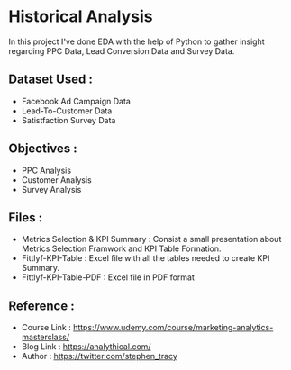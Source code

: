 # Historical Analysis

In this project I've done EDA with the help of Python to gather insight regarding PPC Data, Lead Conversion Data and Survey Data.

## Dataset Used :

- Facebook Ad Campaign Data
- Lead-To-Customer Data
- Satistfaction Survey Data

## Objectives :

- PPC Analysis
- Customer Analysis
- Survey Analysis

## Files :

-  Metrics Selection & KPI Summary : Consist a small presentation about Metrics Selection Framwork and KPI Table Formation.
-  Fittlyf-KPI-Table : Excel file with all the tables needed to create KPI Summary.
-  Fittlyf-KPI-Table-PDF : Excel file in PDF format

## Reference :

* Course Link : https://www.udemy.com/course/marketing-analytics-masterclass/
* Blog Link : https://analythical.com/
* Author : https://twitter.com/stephen_tracy

